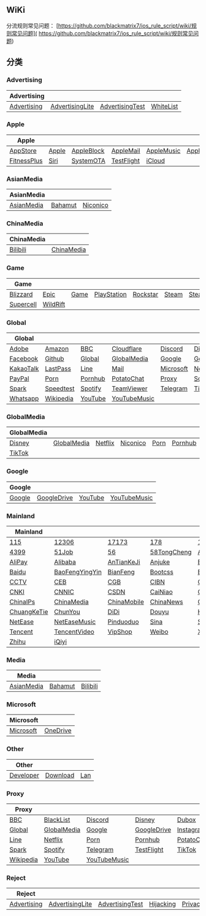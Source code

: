 ## WiKi
分流规则常见问题： [https://github.com/blackmatrix7/ios_rule_script/wiki/规则常见问题]( https://github.com/blackmatrix7/ios_rule_script/wiki/规则常见问题)
## 分类

### Advertising
|Advertising|  |  |  |
| ---- | ---- | ---- | ---- |
|[Advertising](https://github.com/blackmatrix7/ios_rule_script/tree/master/rule/Loon/Advertising) |[AdvertisingLite](https://github.com/blackmatrix7/ios_rule_script/tree/master/rule/Loon/AdvertisingLite) |[AdvertisingTest](https://github.com/blackmatrix7/ios_rule_script/tree/master/rule/Loon/AdvertisingTest) |[WhiteList](https://github.com/blackmatrix7/ios_rule_script/tree/master/rule/Loon/WhiteList) |

### Apple
|Apple|  |  |  |  |  |  |
| ---- | ---- | ---- | ---- | ---- | ---- | ---- |
|[AppStore](https://github.com/blackmatrix7/ios_rule_script/tree/master/rule/Loon/AppStore) |[Apple](https://github.com/blackmatrix7/ios_rule_script/tree/master/rule/Loon/Apple) |[AppleBlock](https://github.com/blackmatrix7/ios_rule_script/tree/master/rule/Loon/AppleBlock) |[AppleMail](https://github.com/blackmatrix7/ios_rule_script/tree/master/rule/Loon/AppleMail) |[AppleMusic](https://github.com/blackmatrix7/ios_rule_script/tree/master/rule/Loon/AppleMusic) |[AppleNews](https://github.com/blackmatrix7/ios_rule_script/tree/master/rule/Loon/AppleNews) |[AppleTV](https://github.com/blackmatrix7/ios_rule_script/tree/master/rule/Loon/AppleTV) ||||||
|[FitnessPlus](https://github.com/blackmatrix7/ios_rule_script/tree/master/rule/Loon/FitnessPlus) |[Siri](https://github.com/blackmatrix7/ios_rule_script/tree/master/rule/Loon/Siri) |[SystemOTA](https://github.com/blackmatrix7/ios_rule_script/tree/master/rule/Loon/SystemOTA) |[TestFlight](https://github.com/blackmatrix7/ios_rule_script/tree/master/rule/Loon/TestFlight) |[iCloud](https://github.com/blackmatrix7/ios_rule_script/tree/master/rule/Loon/iCloud) |||||

### AsianMedia
|AsianMedia|  |  |
| ---- | ---- | ---- |
|[AsianMedia](https://github.com/blackmatrix7/ios_rule_script/tree/master/rule/Loon/AsianMedia) |[Bahamut](https://github.com/blackmatrix7/ios_rule_script/tree/master/rule/Loon/Bahamut) |[Niconico](https://github.com/blackmatrix7/ios_rule_script/tree/master/rule/Loon/Niconico) |

### ChinaMedia
|ChinaMedia|  |
| ---- | ---- |
|[Bilibili](https://github.com/blackmatrix7/ios_rule_script/tree/master/rule/Loon/Bilibili) |[ChinaMedia](https://github.com/blackmatrix7/ios_rule_script/tree/master/rule/Loon/ChinaMedia) |

### Game
|Game|  |  |  |  |  |  |
| ---- | ---- | ---- | ---- | ---- | ---- | ---- |
|[Blizzard](https://github.com/blackmatrix7/ios_rule_script/tree/master/rule/Loon/Blizzard) |[Epic](https://github.com/blackmatrix7/ios_rule_script/tree/master/rule/Loon/Epic) |[Game](https://github.com/blackmatrix7/ios_rule_script/tree/master/rule/Loon/Game) |[PlayStation](https://github.com/blackmatrix7/ios_rule_script/tree/master/rule/Loon/PlayStation) |[Rockstar](https://github.com/blackmatrix7/ios_rule_script/tree/master/rule/Loon/Rockstar) |[Steam](https://github.com/blackmatrix7/ios_rule_script/tree/master/rule/Loon/Steam) |[SteamCN](https://github.com/blackmatrix7/ios_rule_script/tree/master/rule/Loon/SteamCN) ||||||
|[Supercell](https://github.com/blackmatrix7/ios_rule_script/tree/master/rule/Loon/Supercell) |[WildRift](https://github.com/blackmatrix7/ios_rule_script/tree/master/rule/Loon/WildRift) |||||

### Global
|Global|  |  |  |  |  |  |
| ---- | ---- | ---- | ---- | ---- | ---- | ---- |
|[Adobe](https://github.com/blackmatrix7/ios_rule_script/tree/master/rule/Loon/Adobe) |[Amazon](https://github.com/blackmatrix7/ios_rule_script/tree/master/rule/Loon/Amazon) |[BBC](https://github.com/blackmatrix7/ios_rule_script/tree/master/rule/Loon/BBC) |[Cloudflare](https://github.com/blackmatrix7/ios_rule_script/tree/master/rule/Loon/Cloudflare) |[Discord](https://github.com/blackmatrix7/ios_rule_script/tree/master/rule/Loon/Discord) |[Disney](https://github.com/blackmatrix7/ios_rule_script/tree/master/rule/Loon/Disney) |[Dubox](https://github.com/blackmatrix7/ios_rule_script/tree/master/rule/Loon/Dubox) ||||||
|[Facebook](https://github.com/blackmatrix7/ios_rule_script/tree/master/rule/Loon/Facebook) |[Github](https://github.com/blackmatrix7/ios_rule_script/tree/master/rule/Loon/Github) |[Global](https://github.com/blackmatrix7/ios_rule_script/tree/master/rule/Loon/Global) |[GlobalMedia](https://github.com/blackmatrix7/ios_rule_script/tree/master/rule/Loon/GlobalMedia) |[Google](https://github.com/blackmatrix7/ios_rule_script/tree/master/rule/Loon/Google) |[GoogleDrive](https://github.com/blackmatrix7/ios_rule_script/tree/master/rule/Loon/GoogleDrive) |[Instagram](https://github.com/blackmatrix7/ios_rule_script/tree/master/rule/Loon/Instagram) |||||
|[KakaoTalk](https://github.com/blackmatrix7/ios_rule_script/tree/master/rule/Loon/KakaoTalk) |[LastPass](https://github.com/blackmatrix7/ios_rule_script/tree/master/rule/Loon/LastPass) |[Line](https://github.com/blackmatrix7/ios_rule_script/tree/master/rule/Loon/Line) |[Mail](https://github.com/blackmatrix7/ios_rule_script/tree/master/rule/Loon/Mail) |[Microsoft](https://github.com/blackmatrix7/ios_rule_script/tree/master/rule/Loon/Microsoft) |[Netflix](https://github.com/blackmatrix7/ios_rule_script/tree/master/rule/Loon/Netflix) |[OneDrive](https://github.com/blackmatrix7/ios_rule_script/tree/master/rule/Loon/OneDrive) ||||
|[PayPal](https://github.com/blackmatrix7/ios_rule_script/tree/master/rule/Loon/PayPal) |[Porn](https://github.com/blackmatrix7/ios_rule_script/tree/master/rule/Loon/Porn) |[Pornhub](https://github.com/blackmatrix7/ios_rule_script/tree/master/rule/Loon/Pornhub) |[PotatoChat](https://github.com/blackmatrix7/ios_rule_script/tree/master/rule/Loon/PotatoChat) |[Proxy](https://github.com/blackmatrix7/ios_rule_script/tree/master/rule/Loon/Proxy) |[Scholar](https://github.com/blackmatrix7/ios_rule_script/tree/master/rule/Loon/Scholar) |[Sony](https://github.com/blackmatrix7/ios_rule_script/tree/master/rule/Loon/Sony) |||
|[Spark](https://github.com/blackmatrix7/ios_rule_script/tree/master/rule/Loon/Spark) |[Speedtest](https://github.com/blackmatrix7/ios_rule_script/tree/master/rule/Loon/Speedtest) |[Spotify](https://github.com/blackmatrix7/ios_rule_script/tree/master/rule/Loon/Spotify) |[TeamViewer](https://github.com/blackmatrix7/ios_rule_script/tree/master/rule/Loon/TeamViewer) |[Telegram](https://github.com/blackmatrix7/ios_rule_script/tree/master/rule/Loon/Telegram) |[TikTok](https://github.com/blackmatrix7/ios_rule_script/tree/master/rule/Loon/TikTok) |[Twitter](https://github.com/blackmatrix7/ios_rule_script/tree/master/rule/Loon/Twitter) ||
|[Whatsapp](https://github.com/blackmatrix7/ios_rule_script/tree/master/rule/Loon/Whatsapp) |[Wikipedia](https://github.com/blackmatrix7/ios_rule_script/tree/master/rule/Loon/Wikipedia) |[YouTube](https://github.com/blackmatrix7/ios_rule_script/tree/master/rule/Loon/YouTube) |[YouTubeMusic](https://github.com/blackmatrix7/ios_rule_script/tree/master/rule/Loon/YouTubeMusic) |

### GlobalMedia
|GlobalMedia|  |  |  |  |  |  |
| ---- | ---- | ---- | ---- | ---- | ---- | ---- |
|[Disney](https://github.com/blackmatrix7/ios_rule_script/tree/master/rule/Loon/Disney) |[GlobalMedia](https://github.com/blackmatrix7/ios_rule_script/tree/master/rule/Loon/GlobalMedia) |[Netflix](https://github.com/blackmatrix7/ios_rule_script/tree/master/rule/Loon/Netflix) |[Niconico](https://github.com/blackmatrix7/ios_rule_script/tree/master/rule/Loon/Niconico) |[Porn](https://github.com/blackmatrix7/ios_rule_script/tree/master/rule/Loon/Porn) |[Pornhub](https://github.com/blackmatrix7/ios_rule_script/tree/master/rule/Loon/Pornhub) |[Spotify](https://github.com/blackmatrix7/ios_rule_script/tree/master/rule/Loon/Spotify) ||||||
|[TikTok](https://github.com/blackmatrix7/ios_rule_script/tree/master/rule/Loon/TikTok) |||||

### Google
|Google|  |  |  |
| ---- | ---- | ---- | ---- |
|[Google](https://github.com/blackmatrix7/ios_rule_script/tree/master/rule/Loon/Google) |[GoogleDrive](https://github.com/blackmatrix7/ios_rule_script/tree/master/rule/Loon/GoogleDrive) |[YouTube](https://github.com/blackmatrix7/ios_rule_script/tree/master/rule/Loon/YouTube) |[YouTubeMusic](https://github.com/blackmatrix7/ios_rule_script/tree/master/rule/Loon/YouTubeMusic) |

### Mainland
|Mainland|  |  |  |  |  |  |
| ---- | ---- | ---- | ---- | ---- | ---- | ---- |
|[115](https://github.com/blackmatrix7/ios_rule_script/tree/master/rule/Loon/115) |[12306](https://github.com/blackmatrix7/ios_rule_script/tree/master/rule/Loon/12306) |[17173](https://github.com/blackmatrix7/ios_rule_script/tree/master/rule/Loon/17173) |[178](https://github.com/blackmatrix7/ios_rule_script/tree/master/rule/Loon/178) |[17zuoye](https://github.com/blackmatrix7/ios_rule_script/tree/master/rule/Loon/17zuoye) |[360](https://github.com/blackmatrix7/ios_rule_script/tree/master/rule/Loon/360) |[36kr](https://github.com/blackmatrix7/ios_rule_script/tree/master/rule/Loon/36kr) ||||||
|[4399](https://github.com/blackmatrix7/ios_rule_script/tree/master/rule/Loon/4399) |[51Job](https://github.com/blackmatrix7/ios_rule_script/tree/master/rule/Loon/51Job) |[56](https://github.com/blackmatrix7/ios_rule_script/tree/master/rule/Loon/56) |[58TongCheng](https://github.com/blackmatrix7/ios_rule_script/tree/master/rule/Loon/58TongCheng) |[ABC](https://github.com/blackmatrix7/ios_rule_script/tree/master/rule/Loon/ABC) |[AcFun](https://github.com/blackmatrix7/ios_rule_script/tree/master/rule/Loon/AcFun) |[Agora](https://github.com/blackmatrix7/ios_rule_script/tree/master/rule/Loon/Agora) |||||
|[AliPay](https://github.com/blackmatrix7/ios_rule_script/tree/master/rule/Loon/AliPay) |[Alibaba](https://github.com/blackmatrix7/ios_rule_script/tree/master/rule/Loon/Alibaba) |[AnTianKeJi](https://github.com/blackmatrix7/ios_rule_script/tree/master/rule/Loon/AnTianKeJi) |[Anjuke](https://github.com/blackmatrix7/ios_rule_script/tree/master/rule/Loon/Anjuke) |[BOC](https://github.com/blackmatrix7/ios_rule_script/tree/master/rule/Loon/BOC) |[BOCOM](https://github.com/blackmatrix7/ios_rule_script/tree/master/rule/Loon/BOCOM) |[BaiFenDian](https://github.com/blackmatrix7/ios_rule_script/tree/master/rule/Loon/BaiFenDian) ||||
|[Baidu](https://github.com/blackmatrix7/ios_rule_script/tree/master/rule/Loon/Baidu) |[BaoFengYingYin](https://github.com/blackmatrix7/ios_rule_script/tree/master/rule/Loon/BaoFengYingYin) |[BianFeng](https://github.com/blackmatrix7/ios_rule_script/tree/master/rule/Loon/BianFeng) |[Bootcss](https://github.com/blackmatrix7/ios_rule_script/tree/master/rule/Loon/Bootcss) |[ByteDance](https://github.com/blackmatrix7/ios_rule_script/tree/master/rule/Loon/ByteDance) |[CAS](https://github.com/blackmatrix7/ios_rule_script/tree/master/rule/Loon/CAS) |[CCB](https://github.com/blackmatrix7/ios_rule_script/tree/master/rule/Loon/CCB) |||
|[CCTV](https://github.com/blackmatrix7/ios_rule_script/tree/master/rule/Loon/CCTV) |[CEB](https://github.com/blackmatrix7/ios_rule_script/tree/master/rule/Loon/CEB) |[CGB](https://github.com/blackmatrix7/ios_rule_script/tree/master/rule/Loon/CGB) |[CIBN](https://github.com/blackmatrix7/ios_rule_script/tree/master/rule/Loon/CIBN) |[CITIC](https://github.com/blackmatrix7/ios_rule_script/tree/master/rule/Loon/CITIC) |[CKJR](https://github.com/blackmatrix7/ios_rule_script/tree/master/rule/Loon/CKJR) |[CMB](https://github.com/blackmatrix7/ios_rule_script/tree/master/rule/Loon/CMB) ||
|[CNKI](https://github.com/blackmatrix7/ios_rule_script/tree/master/rule/Loon/CNKI) |[CNNIC](https://github.com/blackmatrix7/ios_rule_script/tree/master/rule/Loon/CNNIC) |[CSDN](https://github.com/blackmatrix7/ios_rule_script/tree/master/rule/Loon/CSDN) |[CaiNiao](https://github.com/blackmatrix7/ios_rule_script/tree/master/rule/Loon/CaiNiao) |[CaiXinChuanMei](https://github.com/blackmatrix7/ios_rule_script/tree/master/rule/Loon/CaiXinChuanMei) |[Camera360](https://github.com/blackmatrix7/ios_rule_script/tree/master/rule/Loon/Camera360) |[China](https://github.com/blackmatrix7/ios_rule_script/tree/master/rule/Loon/China) |
|[ChinaIPs](https://github.com/blackmatrix7/ios_rule_script/tree/master/rule/Loon/ChinaIPs) |[ChinaMedia](https://github.com/blackmatrix7/ios_rule_script/tree/master/rule/Loon/ChinaMedia) |[ChinaMobile](https://github.com/blackmatrix7/ios_rule_script/tree/master/rule/Loon/ChinaMobile) |[ChinaNews](https://github.com/blackmatrix7/ios_rule_script/tree/master/rule/Loon/ChinaNews) |[ChinaTelecom](https://github.com/blackmatrix7/ios_rule_script/tree/master/rule/Loon/ChinaTelecom) |[ChinaTest](https://github.com/blackmatrix7/ios_rule_script/tree/master/rule/Loon/ChinaTest) |[ChinaUnicom](https://github.com/blackmatrix7/ios_rule_script/tree/master/rule/Loon/ChinaUnicom) |
|[ChuangKeTie](https://github.com/blackmatrix7/ios_rule_script/tree/master/rule/Loon/ChuangKeTie) |[ChunYou](https://github.com/blackmatrix7/ios_rule_script/tree/master/rule/Loon/ChunYou) |[DiDi](https://github.com/blackmatrix7/ios_rule_script/tree/master/rule/Loon/DiDi) |[Douyu](https://github.com/blackmatrix7/ios_rule_script/tree/master/rule/Loon/Douyu) |[Himalaya](https://github.com/blackmatrix7/ios_rule_script/tree/master/rule/Loon/Himalaya) |[Huawei](https://github.com/blackmatrix7/ios_rule_script/tree/master/rule/Loon/Huawei) |[Meitu](https://github.com/blackmatrix7/ios_rule_script/tree/master/rule/Loon/Meitu) |
|[NetEase](https://github.com/blackmatrix7/ios_rule_script/tree/master/rule/Loon/NetEase) |[NetEaseMusic](https://github.com/blackmatrix7/ios_rule_script/tree/master/rule/Loon/NetEaseMusic) |[Pinduoduo](https://github.com/blackmatrix7/ios_rule_script/tree/master/rule/Loon/Pinduoduo) |[Sina](https://github.com/blackmatrix7/ios_rule_script/tree/master/rule/Loon/Sina) |[SohuSogo](https://github.com/blackmatrix7/ios_rule_script/tree/master/rule/Loon/SohuSogo) |[Speedtest](https://github.com/blackmatrix7/ios_rule_script/tree/master/rule/Loon/Speedtest) |[TeamViewer](https://github.com/blackmatrix7/ios_rule_script/tree/master/rule/Loon/TeamViewer) |
|[Tencent](https://github.com/blackmatrix7/ios_rule_script/tree/master/rule/Loon/Tencent) |[TencentVideo](https://github.com/blackmatrix7/ios_rule_script/tree/master/rule/Loon/TencentVideo) |[VipShop](https://github.com/blackmatrix7/ios_rule_script/tree/master/rule/Loon/VipShop) |[Weibo](https://github.com/blackmatrix7/ios_rule_script/tree/master/rule/Loon/Weibo) |[XiaoMi](https://github.com/blackmatrix7/ios_rule_script/tree/master/rule/Loon/XiaoMi) |[Xunlei](https://github.com/blackmatrix7/ios_rule_script/tree/master/rule/Loon/Xunlei) |[Youku](https://github.com/blackmatrix7/ios_rule_script/tree/master/rule/Loon/Youku) |
|[Zhihu](https://github.com/blackmatrix7/ios_rule_script/tree/master/rule/Loon/Zhihu) |[iQiyi](https://github.com/blackmatrix7/ios_rule_script/tree/master/rule/Loon/iQiyi) |

### Media
|Media|  |  |
| ---- | ---- | ---- |
|[AsianMedia](https://github.com/blackmatrix7/ios_rule_script/tree/master/rule/Loon/AsianMedia) |[Bahamut](https://github.com/blackmatrix7/ios_rule_script/tree/master/rule/Loon/Bahamut) |[Bilibili](https://github.com/blackmatrix7/ios_rule_script/tree/master/rule/Loon/Bilibili) |

### Microsoft
|Microsoft|  |
| ---- | ---- |
|[Microsoft](https://github.com/blackmatrix7/ios_rule_script/tree/master/rule/Loon/Microsoft) |[OneDrive](https://github.com/blackmatrix7/ios_rule_script/tree/master/rule/Loon/OneDrive) |

### Other
|Other|  |  |
| ---- | ---- | ---- |
|[Developer](https://github.com/blackmatrix7/ios_rule_script/tree/master/rule/Loon/Developer) |[Download](https://github.com/blackmatrix7/ios_rule_script/tree/master/rule/Loon/Download) |[Lan](https://github.com/blackmatrix7/ios_rule_script/tree/master/rule/Loon/Lan) |

### Proxy
|Proxy|  |  |  |  |  |  |
| ---- | ---- | ---- | ---- | ---- | ---- | ---- |
|[BBC](https://github.com/blackmatrix7/ios_rule_script/tree/master/rule/Loon/BBC) |[BlackList](https://github.com/blackmatrix7/ios_rule_script/tree/master/rule/Loon/BlackList) |[Discord](https://github.com/blackmatrix7/ios_rule_script/tree/master/rule/Loon/Discord) |[Disney](https://github.com/blackmatrix7/ios_rule_script/tree/master/rule/Loon/Disney) |[Dubox](https://github.com/blackmatrix7/ios_rule_script/tree/master/rule/Loon/Dubox) |[Facebook](https://github.com/blackmatrix7/ios_rule_script/tree/master/rule/Loon/Facebook) |[Github](https://github.com/blackmatrix7/ios_rule_script/tree/master/rule/Loon/Github) ||||||
|[Global](https://github.com/blackmatrix7/ios_rule_script/tree/master/rule/Loon/Global) |[GlobalMedia](https://github.com/blackmatrix7/ios_rule_script/tree/master/rule/Loon/GlobalMedia) |[Google](https://github.com/blackmatrix7/ios_rule_script/tree/master/rule/Loon/Google) |[GoogleDrive](https://github.com/blackmatrix7/ios_rule_script/tree/master/rule/Loon/GoogleDrive) |[Instagram](https://github.com/blackmatrix7/ios_rule_script/tree/master/rule/Loon/Instagram) |[KakaoTalk](https://github.com/blackmatrix7/ios_rule_script/tree/master/rule/Loon/KakaoTalk) |[LastPass](https://github.com/blackmatrix7/ios_rule_script/tree/master/rule/Loon/LastPass) |||||
|[Line](https://github.com/blackmatrix7/ios_rule_script/tree/master/rule/Loon/Line) |[Netflix](https://github.com/blackmatrix7/ios_rule_script/tree/master/rule/Loon/Netflix) |[Porn](https://github.com/blackmatrix7/ios_rule_script/tree/master/rule/Loon/Porn) |[Pornhub](https://github.com/blackmatrix7/ios_rule_script/tree/master/rule/Loon/Pornhub) |[PotatoChat](https://github.com/blackmatrix7/ios_rule_script/tree/master/rule/Loon/PotatoChat) |[Proxy](https://github.com/blackmatrix7/ios_rule_script/tree/master/rule/Loon/Proxy) |[Scholar](https://github.com/blackmatrix7/ios_rule_script/tree/master/rule/Loon/Scholar) ||||
|[Spark](https://github.com/blackmatrix7/ios_rule_script/tree/master/rule/Loon/Spark) |[Spotify](https://github.com/blackmatrix7/ios_rule_script/tree/master/rule/Loon/Spotify) |[Telegram](https://github.com/blackmatrix7/ios_rule_script/tree/master/rule/Loon/Telegram) |[TestFlight](https://github.com/blackmatrix7/ios_rule_script/tree/master/rule/Loon/TestFlight) |[TikTok](https://github.com/blackmatrix7/ios_rule_script/tree/master/rule/Loon/TikTok) |[Twitter](https://github.com/blackmatrix7/ios_rule_script/tree/master/rule/Loon/Twitter) |[Whatsapp](https://github.com/blackmatrix7/ios_rule_script/tree/master/rule/Loon/Whatsapp) |||
|[Wikipedia](https://github.com/blackmatrix7/ios_rule_script/tree/master/rule/Loon/Wikipedia) |[YouTube](https://github.com/blackmatrix7/ios_rule_script/tree/master/rule/Loon/YouTube) |[YouTubeMusic](https://github.com/blackmatrix7/ios_rule_script/tree/master/rule/Loon/YouTubeMusic) ||

### Reject
|Reject|  |  |  |  |
| ---- | ---- | ---- | ---- | ---- |
|[Advertising](https://github.com/blackmatrix7/ios_rule_script/tree/master/rule/Loon/Advertising) |[AdvertisingLite](https://github.com/blackmatrix7/ios_rule_script/tree/master/rule/Loon/AdvertisingLite) |[AdvertisingTest](https://github.com/blackmatrix7/ios_rule_script/tree/master/rule/Loon/AdvertisingTest) |[Hijacking](https://github.com/blackmatrix7/ios_rule_script/tree/master/rule/Loon/Hijacking) |[Privacy](https://github.com/blackmatrix7/ios_rule_script/tree/master/rule/Loon/Privacy) |
